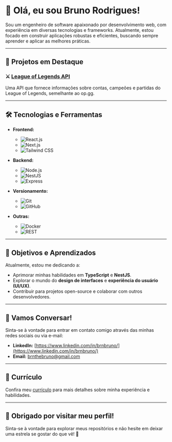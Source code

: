 # 👋 Olá, eu sou Bruno Rodrigues!

Sou um engenheiro de software apaixonado por desenvolvimento web, com experiência em diversas tecnologias e frameworks. Atualmente, estou focado em construir aplicações robustas e eficientes, buscando sempre aprender e aplicar as melhores práticas.

---

## 🚀 Projetos em Destaque

### ⚔️ [League of Legends API](https://github.com/BrunoRodriguesNasc/lol-backend-v2)
Uma API que fornece informações sobre contas, campeões e partidas do League of Legends, semelhante ao op.gg.

---

## 🛠️ Tecnologias e Ferramentas

- **Frontend:**
  - ![React.js](https://upload.wikimedia.org/wikipedia/commons/a/a7/React-icon.svg)
  - ![Next.js](https://upload.wikimedia.org/wikipedia/commons/2/21/Nextjs-logo.svg)
  - ![Tailwind CSS](https://raw.githubusercontent.com/tailwindlabs/tailwindcss/master/.github/logo.svg)
  
- **Backend:**
  - ![Node.js](https://nodejs.org/static/images/logos/nodejs-new-logo.svg)
  - ![NestJS](https://raw.githubusercontent.com/jjasonclark/nestjs-logo/master/nest-logo.svg)
  - ![Express](https://upload.wikimedia.org/wikipedia/commons/6/64/Expressjs.png)
  
- **Versionamento:**
  - ![Git](https://upload.wikimedia.org/wikipedia/commons/e/e0/Git-logo.svg)
  - ![GitHub](https://github.githubassets.com/images/modules/logos_page/GitHub-Mark.png)

- **Outras:**
  - ![Docker](https://www.docker.com/sites/default/files/hub_docker_logo.png)
  - ![REST](https://upload.wikimedia.org/wikipedia/commons/2/21/RESTful_Web_Services_Logo.png)



---

## 🌱 Objetivos e Aprendizados

Atualmente, estou me dedicando a:

- Aprimorar minhas habilidades em **TypeScript** e **NestJS**.
- Explorar o mundo do **design de interfaces** e **experiência do usuário (UI/UX)**.
- Contribuir para projetos open-source e colaborar com outros desenvolvedores.

---

## 💬 Vamos Conversar!

Sinta-se à vontade para entrar em contato comigo através das minhas redes sociais ou via e-mail:

- **LinkedIn:** [https://www.linkedin.com/in/brnbruno/](https://www.linkedin.com/in/brnbruno/)
- **Email:** brnthebruno@gmail.com

---

## 📄 Currículo

Confira meu [currículo](https://docs.google.com/document/d/17v_E_c97ChFZrabNzrHPVytdiSeGAq0FH02PPGmp58U/edit?usp=drive_link) para mais detalhes sobre minha experiência e habilidades.

---

## 🎉 Obrigado por visitar meu perfil!

Sinta-se à vontade para explorar meus repositórios e não hesite em deixar uma estrela se gostar do que vê! 🌟
